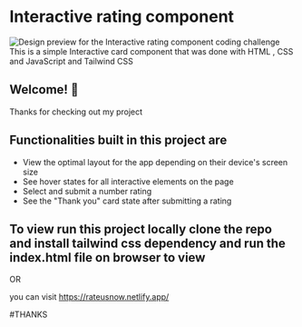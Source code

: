 # Interactive rating component

![Design preview for the Interactive rating component coding challenge](./design/desktop-preview.jpg)
This is a simple Interactive card component that was done with HTML , CSS and JavaScript and Tailwind CSS

## Welcome! 👋

Thanks for checking out my project

## Functionalities built in this project are

- View the optimal layout for the app depending on their device's screen size
- See hover states for all interactive elements on the page
- Select and submit a number rating
- See the "Thank you" card state after submitting a rating

## To view run this project locally clone the repo and install tailwind css dependency and run the index.html file on browser to view

OR 

you can visit https://rateusnow.netlify.app/


#THANKS 
